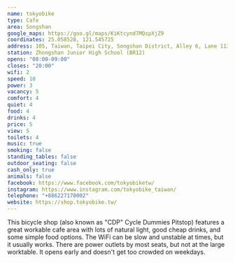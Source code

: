 ```yaml
---
name: tokyobike
type: Cafe
area: Songshan
google_maps: https://goo.gl/maps/KiKtcynd7MQspXjZ9
coordinates: 25.058528, 121.545725
address: 105, Taiwan, Taipei City, Songshan District, Alley 6, Lane 113, Section 3, Minsheng East Road, 7號1樓
station: Zhongshan Junior High School (BR12)
opens: "08:00-09:00"
closes: "20:00"
wifi: 2
speed: 10
power: 3
vacancy: 5
comfort: 4
quiet: 4
food: 4
drinks: 4
price: 5
view: 5
toilets: 4
music: true
smoking: false
standing_tables: false
outdoor_seating: false
cash_only: true
animals: false
facebook: https://www.facebook.com/tokyobiketw/
instagram: https://www.instagram.com/tokyobike_taiwan/
telephone: "+886227170002"
website: https://shop.tokyobike.tw/
---
```


This bicycle shop (also known as "CDP" Cycle Dummies Pitstop) features a great workable cafe area with lots of natural light, good cheap drinks, and some simple food options. The WiFi can be slow and unstable at times, but it usually works. There are power outlets by most seats, but not at the large worktable. It opens early and doesn't get too crowded on weekdays.
